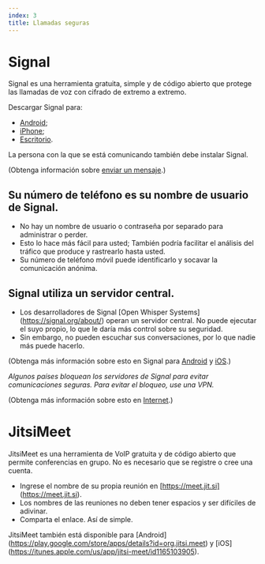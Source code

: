 ```yaml
---
index: 3
title: Llamadas seguras
---
```

# Signal

Signal es una herramienta gratuita, simple y de código abierto que protege las llamadas de voz con cifrado de extremo a extremo.

Descargar Signal para:

*   [Android](https://play.google.com/store/apps/details?id=org.thoughtcrime.securesms); 
*   [iPhone](https://itunes.apple.com/ie/app/signal-private-messenger/id874139669); 
*   [Escritorio](https://signal.org/download/). 

La persona con la que se está comunicando también debe instalar Signal.

(Obtenga información sobre [enviar un mensaje](umbrella://lesson/sending-a-message).)

## Su número de teléfono es su nombre de usuario de Signal.

*   No hay un nombre de usuario o contraseña por separado para administrar o perder.
*   Esto lo hace más fácil para usted; También podría facilitar el análisis del tráfico que produce y rastrearlo hasta usted.
*   Su número de teléfono móvil puede identificarlo y socavar la comunicación anónima.

## Signal utiliza un servidor central.

*   Los desarrolladores de Signal [Open Whisper Systems] (https://signal.org/about/) operan un servidor central. No puede ejecutar el suyo propio, lo que le daría más control sobre su seguridad.
*   Sin embargo, no pueden escuchar sus conversaciones, por lo que nadie más puede hacerlo.

(Obtenga más información sobre esto en Signal para [Android](umbrella://lesson/signal-for-android) y [iOS](umbrella://lesson/signal-for-ios).)

*Algunos países bloquean los servidores de Signal para evitar comunicaciones seguras. Para evitar el bloqueo, use una VPN.*

(Obtenga más información sobre esto en [Internet](umbrella://lesson/the-internet/0).)

# JitsiMeet

JitsiMeet es una herramienta de VoIP gratuita y de código abierto que permite conferencias en grupo. No es necesario que se registre o cree una cuenta.

*   Ingrese el nombre de su propia reunión en [https://meet.jit.si] (https://meet.jit.si).
*   Los nombres de las reuniones no deben tener espacios y ser difíciles de adivinar.
*   Comparta el enlace. Así de simple.

JitsiMeet también está disponible para [Android] (https://play.google.com/store/apps/details?id=org.jitsi.meet) y [iOS] (https://itunes.apple.com/us/app/jitsi-meet/id1165103905).